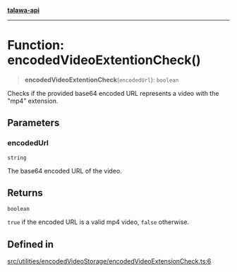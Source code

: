 [**talawa-api**](../../../../README.md)

***

# Function: encodedVideoExtentionCheck()

> **encodedVideoExtentionCheck**(`encodedUrl`): `boolean`

Checks if the provided base64 encoded URL represents a video with the "mp4" extension.

## Parameters

### encodedUrl

`string`

The base64 encoded URL of the video.

## Returns

`boolean`

`true` if the encoded URL is a valid mp4 video, `false` otherwise.

## Defined in

[src/utilities/encodedVideoStorage/encodedVideoExtensionCheck.ts:6](https://github.com/Suyash878/talawa-api/blob/095e6964ce2a06c1c30d1acf81b6162203f1db91/src/utilities/encodedVideoStorage/encodedVideoExtensionCheck.ts#L6)
